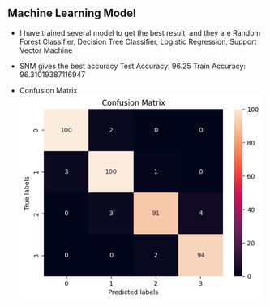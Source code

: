 ## Machine Learning Model 

- I have trained several model to get the best result, and they are Random Forest Classifier, Decision Tree Classifier, Logistic Regression, Support Vector Machine
- SNM gives the best accuracy
Test Accuracy:  96.25
Train Accuracy:  96.31019387116947

- Confusion Matrix
  <img src= "https://github.com/yassminSaber/Device-Price-Prediction/blob/master/output.png" hight = 500 width= 500 />
